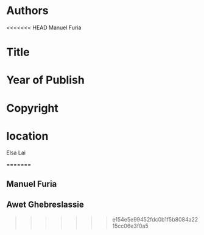 # Authors
<<<<<<< HEAD
Manuel Furia
# Title
# Year of Publish
# Copyright
# location
Elsa Lai

=======
## Manuel Furia
## Awet Ghebreslassie


>>>>>>> e154e5e99452fdc0b1f5b8084a2215cc06e3f0a5
